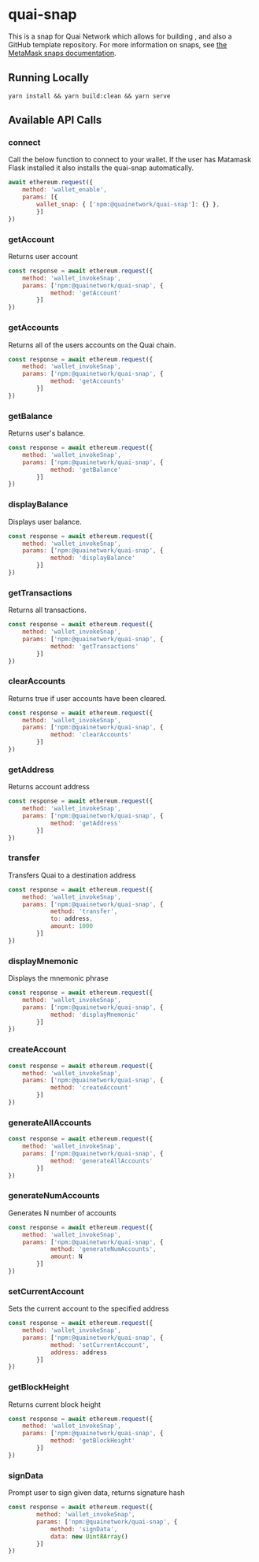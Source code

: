# quai-snap

This is a snap for Quai Network which allows for building , and also a GitHub template repository.
For more information on snaps, see [the MetaMask snaps documentation](https://docs.metamask.io/guide/snaps.html#what-is-snaps).

## Running Locally

`yarn install && yarn build:clean && yarn serve`

## Available API Calls

### connect
Call the below function to connect to your wallet. If the user has Matamask Flask installed it also installs the quai-snap automatically.
```javascript
await ethereum.request({
    method: 'wallet_enable',
    params: [{
        wallet_snap: { ['npm:@quainetwork/quai-snap']: {} },
        }]
})
```

### getAccount
Returns user account
```javascript
const response = await ethereum.request({
    method: 'wallet_invokeSnap',
    params: ['npm:@quainetwork/quai-snap', {
            method: 'getAccount'
        }]
})
```

### getAccounts
Returns all of the users accounts on the Quai chain.
```javascript
const response = await ethereum.request({
    method: 'wallet_invokeSnap',
    params: ['npm:@quainetwork/quai-snap', {
            method: 'getAccounts'
        }]
})
```
### getBalance
Returns user's balance. 
```javascript
const response = await ethereum.request({
    method: 'wallet_invokeSnap',
    params: ['npm:@quainetwork/quai-snap', {
            method: 'getBalance'
        }]
})
```
### displayBalance
Displays user balance.
```javascript
const response = await ethereum.request({
    method: 'wallet_invokeSnap',
    params: ['npm:@quainetwork/quai-snap', {
            method: 'displayBalance'
        }]
})
```

### getTransactions
Returns all transactions.
```javascript
const response = await ethereum.request({
    method: 'wallet_invokeSnap',
    params: ['npm:@quainetwork/quai-snap', {
            method: 'getTransactions'
        }]
})
```

### clearAccounts
Returns true if user accounts have been cleared.
```javascript
const response = await ethereum.request({
    method: 'wallet_invokeSnap',
    params: ['npm:@quainetwork/quai-snap', {
            method: 'clearAccounts'
        }]
})
```

### getAddress
Returns account address
```javascript
const response = await ethereum.request({
    method: 'wallet_invokeSnap',
    params: ['npm:@quainetwork/quai-snap', {
            method: 'getAddress'
        }]
})
```

### transfer
Transfers Quai to a destination address
```javascript
const response = await ethereum.request({
    method: 'wallet_invokeSnap',
    params: ['npm:@quainetwork/quai-snap', {
            method: 'transfer',
            to: address,
            amount: 1000
        }]
})
```

### displayMnemonic
Displays the mnemonic phrase
```javascript
const response = await ethereum.request({
    method: 'wallet_invokeSnap',
    params: ['npm:@quainetwork/quai-snap', {
            method: 'displayMnemonic'
        }]
})
```

### createAccount
```javascript
const response = await ethereum.request({
    method: 'wallet_invokeSnap',
    params: ['npm:@quainetwork/quai-snap', {
            method: 'createAccount'
        }]
})
```

### generateAllAccounts
```javascript
const response = await ethereum.request({
    method: 'wallet_invokeSnap',
    params: ['npm:@quainetwork/quai-snap', {
            method: 'generateAllAccounts'
        }]
})
```

### generateNumAccounts
Generates N number of accounts
```javascript
const response = await ethereum.request({
    method: 'wallet_invokeSnap',
    params: ['npm:@quainetwork/quai-snap', {
            method: 'generateNumAccounts',
            amount: N
        }]
})
```

### setCurrentAccount
Sets the current account to the specified address
```javascript
const response = await ethereum.request({
    method: 'wallet_invokeSnap',
    params: ['npm:@quainetwork/quai-snap', {
            method: 'setCurrentAccount',
            address: address
        }]
})
```

### getBlockHeight
Returns current block height
```javascript
const response = await ethereum.request({
    method: 'wallet_invokeSnap',
    params: ['npm:@quainetwork/quai-snap', {
            method: 'getBlockHeight'
        }]
})
```

### signData
Prompt user to sign given data, returns signature hash
```javascript
const response = await ethereum.request({
        method: 'wallet_invokeSnap',
        params: ['npm:@quainetwork/quai-snap', {
            method: 'signData',
            data: new Uint8Array()
        }]
})
```